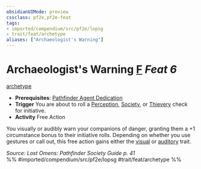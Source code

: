 ```yaml
---
obsidianUIMode: preview
cssclass: pf2e,pf2e-feat
tags:
- imported/compendium/src/pf2e/lopsg
- trait/feat/archetype
aliases: ["Archaeologist's Warning"]
---
```

# Archaeologist's Warning  [F](chapter-9-playing-the-game.md#Actions "Free Action") *Feat 6*  
[archetype](archetype.md)  

- **Prerequisites**: [Pathfinder Agent Dedication](pathfinder-agent-dedication-lowg.md)
- **Trigger** You are about to roll a [Perception](../skills.md#Perception), [Society](../skills.md#Society), or [Thievery](../skills.md#Thievery) check for initiative.
- **Activity** Free Action

You visually or audibly warn your companions of danger, granting them a +1 circumstance bonus to their initiative rolls. Depending on whether you use gestures or call out, this free action gains either the [visual](visual.md) or [auditory](auditory.md) trait.

*Source: Lost Omens: Pathfinder Society Guide p. 41*  
%% #imported/compendium/src/pf2e/lopsg #trait/feat/archetype %%